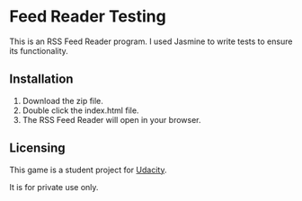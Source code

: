 # Feed Reader Testing

This is an RSS Feed Reader program. I used Jasmine to write tests to ensure its functionality.

## Installation

1. Download the zip file.
2. Double click the index.html file.
3. The RSS Feed Reader will open in your browser.

## Licensing

This game is a student project for [Udacity](www.udacity.com).

It is for private use only.

